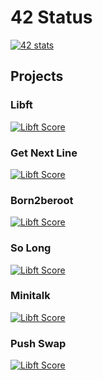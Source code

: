 # 42 Status
[![42 stats](https://badge42.herokuapp.com/api/stats/rpinto-r?privacyEmail=true)](https://github.com/JaeSeoKim/badge42)

## Projects
### Libft
[![Libft Score](https://badge42.herokuapp.com/api/project/rpinto-r/Libft)]()

### Get Next Line
[![Libft Score](https://badge42.herokuapp.com/api/project/rpinto-r/get_next_line)]()

### Born2beroot
[![Libft Score](https://badge42.herokuapp.com/api/project/rpinto-r/Born2beroot)]()

### So Long
[![Libft Score](https://badge42.herokuapp.com/api/project/rpinto-r/so_long)]()

### Minitalk
[![Libft Score](https://badge42.herokuapp.com/api/project/rpinto-r/minitalk)]()

### Push Swap
[![Libft Score](https://badge42.herokuapp.com/api/project/rpinto-r/push_swap)]()
